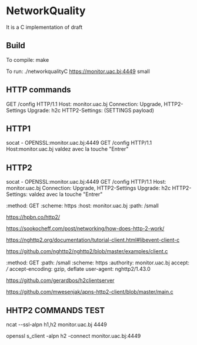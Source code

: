 # NetworkQuality
It is a C implementation of draft 

## Build

To compile:
make

To run:
./networkqualityC https://monitor.uac.bj:4449 small

## HTTP commands

GET /config HTTP/1.1
Host: monitor.uac.bj
Connection: Upgrade, HTTP2-Settings
Upgrade: h2c 
HTTP2-Settings: (SETTINGS payload)

HTTP1
-----

socat - OPENSSL:monitor.uac.bj:4449
GET /config HTTP/1.1
Host:monitor.uac.bj
valdez avec la touche "Entrer"

HTTP2
-----

socat - OPENSSL:monitor.uac.bj:4449
GET /config HTTP/1.1
Host: monitor.uac.bj
Connection: Upgrade, HTTP2-Settings
Upgrade: h2c 
HTTP2-Settings: 
valdez avec la touche "Entrer"

:method: GET
:scheme: https
:host: monitor.uac.bj
:path: /small

https://hpbn.co/http2/

https://sookocheff.com/post/networking/how-does-http-2-work/

https://nghttp2.org/documentation/tutorial-client.html#libevent-client-c

https://github.com/nghttp2/nghttp2/blob/master/examples/client.c


:method: GET
:path: /small
:scheme: https
:authority: monitor.uac.bj
accept: */*
accept-encoding: gzip, deflate
user-agent: nghttp2/1.43.0


https://github.com/gerardbos/h2clientserver

https://github.com/mwesenjak/apns-http2-client/blob/master/main.c


HHTP2 COMMANDS TEST
-------------------

ncat --ssl-alpn h1,h2 monitor.uac.bj 4449

openssl s_client -alpn h2 -connect monitor.uac.bj:4449
